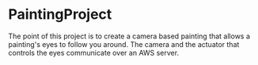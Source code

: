 # PaintingProject

The point of this project is to create a camera based painting that allows a painting's eyes to follow you around. The camera and the actuator that controls the eyes communicate over an AWS server.
